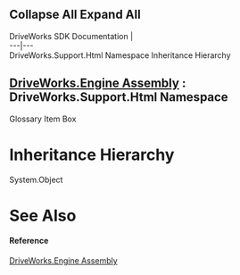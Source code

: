 Collapse All Expand All  
---  
DriveWorks SDK Documentation  |   
---|---  
DriveWorks.Support.Html Namespace Inheritance Hierarchy   
  
[DriveWorks.Engine Assembly](topic2156.md) : DriveWorks.Support.Html Namespace  
---  
  
Glossary Item Box

# Inheritance Hierarchy

System.Object  


# See Also

#### Reference

[DriveWorks.Engine Assembly](topic2156.md)



